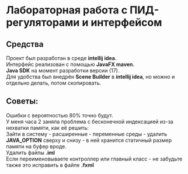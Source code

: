 # Лабораторная работа с ПИД-регуляторами и интерфейсом
## Средства
Проект был разработан в среде __intellij idea__.<br>
Интерфейс реализован с помощью __JavaFX maven__.<br>
__Java SDK__ на момент разработки версии (17).<br>
Для удобства был внедрён __Scene Builder__ в __intellij idea__, но можно и отдельно делать, потом скопировать.<br>

## Советы:
Ошибки с вероятностью 80% точно будут.<br>
У меня часа 2 заняла проблема с бесконечной индексацией из-за нехватки памяти, как её решить:<br>
Зайти в систему - расширенные - переменные среды - удалить __JAVA_OPTION__ сверху и снизу - в ней хранится статичный размер памяти на буфер вроде.<br>
Удалить файлы __.iml__<br>
Если переименовываете контроллер или главный класс - не забудьте также это исправить в файле __.fxml__<br>

